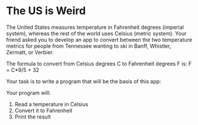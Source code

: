 # The US is Weird

The United States measures temperature in Fahrenheit degrees (imperial system), whereas the rest of the world uses  Celsius (metric system). Your friend asked you to develop an app to convert between the two temperature metrics for people from Tennessee wanting to ski in Banff, Whistler, Zermatt, or Verbier. 

The formula to convert from Celsius degrees C to Fahrenheit degrees F is:
F = C*9/5 + 32

Your task is to write a program that will be the basis of this app: 

Your program will:
1. Read a temperature in Celsius 
2. Convert it to Fahrenheit
3. Print the result